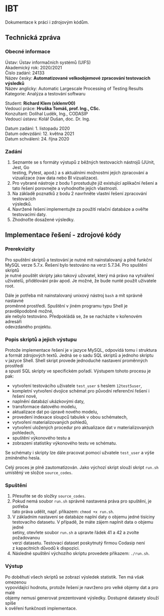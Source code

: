 # IBT
Dokumentace k práci i zdrojovým kódům.

## Technická zpráva
### Obecné informace
Ústav: Ústav informačních systémů (UIFS)<br>
Akademický rok: 2020/2021<br>
Číslo zadání: 24133<br>
Název česky: **Automatizované velkoobjemové zpracování testovacích výsledků<br>**
Název anglicky: Automatic Largescale Processing of Testing Results<br>
Kategorie: Analýza a testování softwaru

Student: **Richard Klem (xklemr00)<br>**
Vedoucí práce: **Hruška Tomáš, prof. Ing., CSc.<br>**
Konzultant: Dolíhal Luděk, Ing., CODASIP<br>
Vedoucí ústavu: Kolář Dušan, doc. Dr. Ing.<br>

Datum zadání: 1. listopadu 2020<br>
Datum odevzdání: 12. května 2021<br>
Datum schválení: 24. října 2020<br>

### Zadání

1. Seznamte se s formáty výstupů z běžných testovacích nástrojů (JUnit, Jest, Go<br>
   testing, Pytest, apod.) a s aktuálními možnostmi jejich zpracování a<br>
   vizualizace (raw data nebo BI vizualizace).
2. Pro vybrané nástroje z bodu 1 prostudujte již existující aplikační řešení a<br>
   tato řešení porovnejte a vyhodnoťte jejich vlastnosti.
3. Na základě poznatků z bodu 2 navrhněte vlastní řešení zpracování testovacích<br>
   výsledků.
4. Navržené řešení implementujte za použití relační databáze a ověřte<br>
   testovacími daty.
5. Zhodnoťte dosažené výsledky.

## Implementace řešení - zdrojové kódy
### Prerekvizity
Pro spuštění skriptů a testování je nutné mít nainstalovaný a plně funkční<br>
MySQL verze 5.7.x. Řešení bylo testováno na verzi 5.7.34. Pro spuštění skriptů<br>
je nutné pouštět skripty jako takový užovatel, který má právo na vytváření<br>
uživatelů, přidělování práv apod. Je možné, že bude nunté použít uživatele root.

Dále je potřeba mít nainstalovaný unixový nástroj `bash` a mít správně nastavné<br>
proměnné prostředí. Spuštění v jiném programu typu Shell je pravděpodobně možné,<br>
ale nebylo testováno. Předpokládá se, že se nacházíte v kořenovém adresáři<br>
odevzdaného projektu.

### Popis skriptů a jejich výstupu

Protože implementace řešení je v jazyce MySQL, odpovídá tomu i struktura <br>
a formát zdrojových textů. Jedná se o sadu SQL skriptů a jednoho skriptu<br>
v jazyce Shell. Shell skript provede jednoduché nastavení proměnných prostředí<br>
a spustí SQL skripty ve specifickém pořadí. Výstupem tohoto procesu je pak:

- vytvoření testovácího uživatele `test_user` s heslem `12test5user`,
- kompletní vytvoření dvojice schémat pro původní referenční řešení i řešení
  nové,
- naplnění databází ukázkovými daty,
- transformace datového modelu,
- aktualizace dat po úpravě nového modelu,
- provedení indexace sloupců tabulek v obou schématech,
- vytvoření materializovaných pohledů,
- vytvoření uložených procedur pro aktualizace dat v materializovaných pohledech,
- spuštění výkonového testu a
- zobrazení statistiky výkonového testu ve schématu.

Se schématy i skripty lze dále pracovat pomocí užvatele `test_user` a výše<br>
zmíněného hesla.

Celý proces je plně zautomatizován. Jako výchozí skript slouží skript `run.sh`<br>
umístěný ve složce `source_codes`.

### Spuštění
1. Přesuňte se do složky `source_codes`.
2. Pokud nemá soubor `run.sh` správně nastavená práva pro spuštění, je potřeba<br>
    tato práva udělit, např. příkazem: `chmod +x run.sh`.
3. V základním nastavení se databáze naplní daty o objemu jedné tisíciny<br>
   testovacího datasetu. V případě, že máte zájem naplnit data o objemu jedné<br>
   setiny, otevřete soubor `run.sh` a upravte řádek 41 a 42 a zvolte požadovanou<br>
   verzi datasetu. Testovací dataset poskytnutý firmou Codasip není <br>
   z kapacitních důvodů k dispozici.
4. Následné spuštění výchozího skriptu provedete příkazem: `./run.sh`.

### Výstup
Po doběhutí všech skriptů se zobrazí výsledek statistik. Ten má však omezenou<br>
vypovídající hodnotu, protože řešení je navrženo pro velké objemy dat a pro malé<br>
objemy nemusí generovat prezentované výsledky. Dostupné datasety slouží spíše<br>
k ověření funkčnosti implementace.
   
